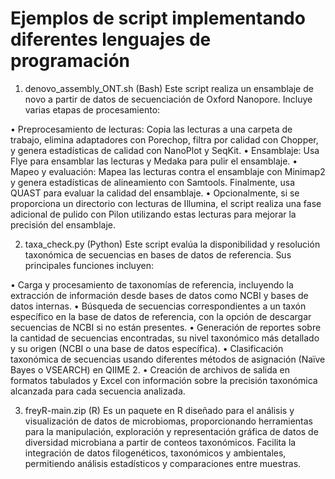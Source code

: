 # Ejemplos de script implementando diferentes lenguajes de programación

1.	denovo_assembly_ONT.sh (Bash)
Este script realiza un ensamblaje de novo a partir de datos de secuenciación de Oxford Nanopore. Incluye varias etapas de procesamiento:

•	Preprocesamiento de lecturas: Copia las lecturas a una carpeta de trabajo, elimina adaptadores con Porechop, filtra por calidad con Chopper, y genera estadísticas de calidad con NanoPlot y SeqKit.
•	Ensamblaje: Usa Flye para ensamblar las lecturas y Medaka para pulir el ensamblaje.
•	Mapeo y evaluación: Mapea las lecturas contra el ensamblaje con Minimap2 y genera estadísticas de alineamiento con Samtools. Finalmente, usa QUAST para evaluar la calidad del ensamblaje.
•	Opcionalmente, si se proporciona un directorio con lecturas de Illumina, el script realiza una fase adicional de pulido con Pilon utilizando estas lecturas para mejorar la precisión del ensamblaje.

2.	taxa_check.py (Python)
Este script evalúa la disponibilidad y resolución taxonómica de secuencias en bases de datos de referencia. Sus principales funciones incluyen:

•	Carga y procesamiento de taxonomías de referencia, incluyendo la extracción de información desde bases de datos como NCBI y bases de datos internas.
•	Búsqueda de secuencias correspondientes a un taxón específico en la base de datos de referencia, con la opción de descargar secuencias de NCBI si no están presentes.
•	Generación de reportes sobre la cantidad de secuencias encontradas, su nivel taxonómico más detallado y su origen (NCBI o una base de datos específica).
•	Clasificación taxonómica de secuencias usando diferentes métodos de asignación (Naïve Bayes o VSEARCH) en QIIME 2.
•	Creación de archivos de salida en formatos tabulados y Excel con información sobre la precisión taxonómica alcanzada para cada secuencia analizada.

3.	freyR-main.zip (R)
Es un paquete en R diseñado para el análisis y visualización de datos de microbiomas, proporcionando herramientas para la manipulación, exploración y representación gráfica de datos de diversidad microbiana a partir de conteos taxonómicos. Facilita la integración de datos filogenéticos, taxonómicos y ambientales, permitiendo análisis estadísticos y comparaciones entre muestras.
